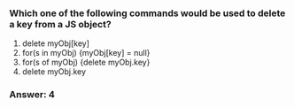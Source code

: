 ### Which one of the following commands would be used to delete a key from a JS object?

1. delete myObj[key]
2. for(s in myObj) {myObj[key] = null}
3. for(s of myObj) {delete myObj.key}
4. delete myObj.key

### Answer: 4
